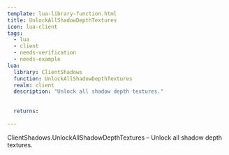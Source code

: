 ```yaml
---
template: lua-library-function.html
title: UnlockAllShadowDepthTextures
icon: lua-client
tags:
  - lua
  - client
  - needs-verification
  - needs-example
lua:
  library: ClientShadows
  function: UnlockAllShadowDepthTextures
  realm: client
  description: "Unlock all shadow depth textures."
  
  
  returns:
    
---
```


<div class="lua__search__keywords">
ClientShadows.UnlockAllShadowDepthTextures &#x2013; Unlock all shadow depth textures.
</div>
